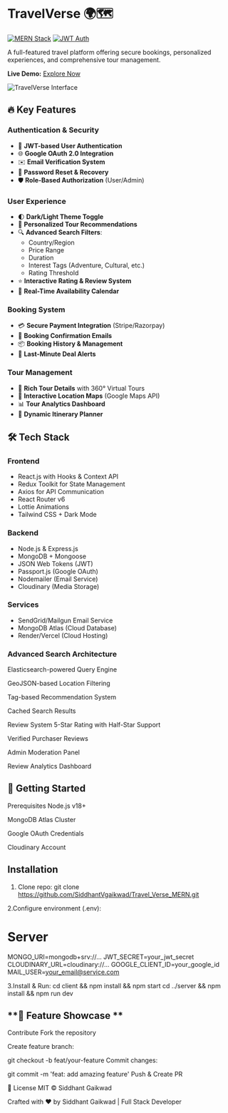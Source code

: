 # TravelVerse 🌍🗺️

[![MERN Stack](https://img.shields.io/badge/Stack-MERN-brightgreen)](https://mern.dev)
[![JWT Auth](https://img.shields.io/badge/Security-JWT%20Auth-orange)](https://jwt.io)

A full-featured travel platform offering secure bookings, personalized experiences, and comprehensive tour management.

**Live Demo:** [Explore Now](#) <!-- Add your live URL here -->

![TravelVerse Interface](client/public/showcase.gif) <!-- Add your showcase GIF -->

## 🔥 Key Features

### **Authentication & Security**
- 🔐 **JWT-based User Authentication**
- 🌐 **Google OAuth 2.0 Integration**
- ✉️ **Email Verification System**
- 🔄 **Password Reset & Recovery**
- 🛡️ **Role-Based Authorization** (User/Admin)

### **User Experience**
- 🌓 **Dark/Light Theme Toggle**
- 🎯 **Personalized Tour Recommendations**
- 🔍 **Advanced Search Filters**:
  - Country/Region
  - Price Range
  - Duration
  - Interest Tags (Adventure, Cultural, etc.)
  - Rating Threshold
- ⭐ **Interactive Rating & Review System**
- 📅 **Real-Time Availability Calendar**

### **Booking System**
- 💳 **Secure Payment Integration** (Stripe/Razorpay)
- 📧 **Booking Confirmation Emails**
- 📦 **Booking History & Management**
- 🚨 **Last-Minute Deal Alerts**

### **Tour Management**
- 📸 **Rich Tour Details** with 360° Virtual Tours
- 📍 **Interactive Location Maps** (Google Maps API)
- 📊 **Tour Analytics Dashboard**
- 📝 **Dynamic Itinerary Planner**

## 🛠 Tech Stack

### **Frontend**
- React.js with Hooks & Context API
- Redux Toolkit for State Management
- Axios for API Communication
- React Router v6
- Lottie Animations
- Tailwind CSS + Dark Mode

### **Backend**
- Node.js & Express.js
- MongoDB + Mongoose
- JSON Web Tokens (JWT)
- Passport.js (Google OAuth)
- Nodemailer (Email Service)
- Cloudinary (Media Storage)

### **Services**
- SendGrid/Mailgun Email Service
- MongoDB Atlas (Cloud Database)
- Render/Vercel (Cloud Hosting)

### **Advanced Search Architecture**

Elasticsearch-powered Query Engine

GeoJSON-based Location Filtering

Tag-based Recommendation System

Cached Search Results

Review System
5-Star Rating with Half-Star Support

Verified Purchaser Reviews

Admin Moderation Panel

Review Analytics Dashboard

## **🚀 Getting Started**
Prerequisites
Node.js v18+

MongoDB Atlas Cluster

Google OAuth Credentials

Cloudinary Account

## **Installation**
1. Clone repo:
git clone https://github.com/SiddhantVgaikwad/Travel_Verse_MERN.git

2.Configure environment (.env):
# Server
MONGO_URI=mongodb+srv://...
JWT_SECRET=your_jwt_secret
CLOUDINARY_URL=cloudinary://...
GOOGLE_CLIENT_ID=your_google_id
MAIL_USER=your_email@service.com

3.Install & Run: cd client && npm install && npm start
cd ../server && npm install && npm run dev

## **📸 Feature Showcase **

Contribute
Fork the repository

Create feature branch:

git checkout -b feat/your-feature
Commit changes:

git commit -m 'feat: add amazing feature'
Push & Create PR

📄 License
MIT © Siddhant Gaikwad

Crafted with ❤️ by Siddhant Gaikwad | Full Stack Developer






